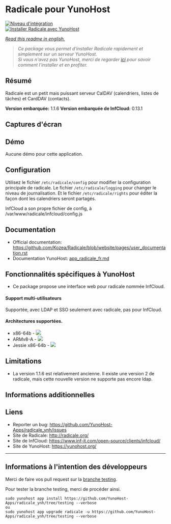# Radicale pour YunoHost

[![Niveau d'intégration](https://dash.yunohost.org/integration/radicale.svg)](https://dash.yunohost.org/appci/app/radicale)  
[![Installer Radicale avec YunoHost](https://install-app.yunohost.org/install-with-yunohost.png)](https://install-app.yunohost.org/?app=radicale)

*[Read this readme in english.](./README.md)*

> *Ce package vous permet d'installer Radicale rapidement et simplement sur un serveur YunoHost.  
Si vous n'avez pas YunoHost, merci de regarder [ici](https://yunohost.org/#/install_fr) pour savoir comment l'installer et en profiter.*

## Résumé

Radicale est un petit mais puissant serveur CalDAV (calendriers, listes de tâches) et CardDAV (contacts).

**Version embarquée:** 1.1.6
**Version embarquée de InfCloud:** 0.13.1

## Captures d'écran

## Démo

Aucune démo pour cette application.

## Configuration

Utilisez le fichier `/etc/radicale/config` pour modifier la configuration principale de radicale.
Le fichier `/etc/radicale/logging` pour changer le niveau de journalisation.
Et le fichier `/etc/radicale/rights` pour éditer la façon dont les calendriers seront partagés.

InfCloud a son propre fichier de config, à /var/www/radicale/infcloud/config.js

## Documentation

 * Official documentation: https://github.com/Kozea/Radicale/blob/website/pages/user_documentation.rst
 * Documentation YunoHost: [app_radicale_fr.md](./app_radicale_fr.md)

## Fonctionnalités spécifiques à YunoHost

* Ce package propose une interface web pour radicale nommée InfCloud.

#### Support multi-utilisateurs

Supportée, avec LDAP et SSO seulement avec radicale, pas pour InfCloud.

#### Architectures supportées.

* x86-64b - [![](https://ci-apps.yunohost.org/ci/logs/radicale%20%28Community%29.svg)](https://ci-apps.yunohost.org/ci/apps/radicale/)
* ARMv8-A - [![](https://ci-apps-arm.yunohost.org/ci/logs/radicale%20%28Community%29.svg)](https://ci-apps-arm.yunohost.org/ci/apps/radicale/)
* Jessie x86-64b - [![](https://ci-stretch.nohost.me/ci/logs/radicale%20%28Community%29.svg)](https://ci-stretch.nohost.me/ci/apps/radicale/)

## Limitations

* La version 1.1.6 est relativement ancienne. Il existe une version 2 de radicale, mais cette nouvelle version ne supporte pas encore ldap.

## Informations additionnelles

## Liens

 * Reporter un bug: https://github.com/YunoHost-Apps/radicale_ynh/issues
 * Site de Radicale: http://radicale.org/
 * Site de InfCloud: https://www.inf-it.com/open-source/clients/infcloud/
 * Site de YunoHost: https://yunohost.org/

---

Informations à l'intention des développeurs
----------------

Merci de faire vos pull request sur la [branche testing](https://github.com/YunoHost-Apps/radicale_ynh/tree/testing).

Pour tester la branche testing, merci de procéder ainsi.
```
sudo yunohost app install https://github.com/YunoHost-Apps/radicale_ynh/tree/testing --verbose
ou
sudo yunohost app upgrade radicale -u https://github.com/YunoHost-Apps/radicale_ynh/tree/testing --verbose
```
